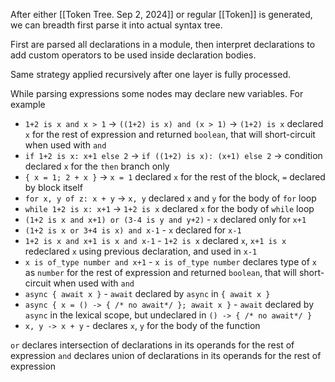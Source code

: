 After either [[Token Tree. Sep 2, 2024]] or regular [[Token]] is generated, we can breadth first parse it into actual syntax tree.

First are parsed all declarations in a module, then interpret declarations to add custom operators to be used inside declaration bodies.

Same strategy applied recursively after one layer is fully processed.

While parsing expressions some nodes may declare new variables. For example
* `1+2 is x and x > 1` -> `((1+2) is x) and (x > 1)` -> `(1+2) is x` declared `x` for the rest of expression and returned `boolean`, that will short-circuit when used with `and`
* `if 1+2 is x: x+1 else 2` -> `if ((1+2) is x): (x+1) else 2` -> condition declared `x` for the `then` branch only
* `{ x = 1; 2 + x }` -> `x = 1` declared `x` for the rest of the block, `=` declared by block itself
* `for x, y of z: x + y` -> `x, y` declared `x` and `y` for the body of `for` loop
* `while 1+2 is x: x+1` -> `1+2 is x` declared `x` for the body of `while` loop
* `(1+2 is x and x+1) or (3-4 is y and y+2)` - `x` declared only for `x+1`
* `(1+2 is x or 3+4 is x) and x-1` - `x` declared for `x-1`
* `1+2 is x and x+1 is x and x-1` - `1+2 is x` declared `x`, `x+1 is x` redeclared `x` using previous declaration, and used in `x-1`
* `x is of_type number and x+1` - `x is of_type number` declares type of `x` as `number` for the rest of expression and returned `boolean`, that will short-circuit when used with `and`
* `async { await x }` - `await` declared by `async` in `{ await x }`
* `async { x = () -> { /* no await*/ }; await x }` - `await` declared by `async` in the lexical scope, but undeclared in `() -> { /* no await*/ }`
* `x, y -> x + y` - declares `x`, `y` for the body of the function

`or` declares intersection of declarations in its operands for the rest of expression
`and` declares union of declarations in its operands for the rest of expression